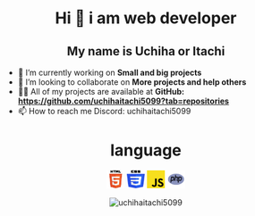 <container>
  <h1 align="center">Hi 👋 i am web developer</h1>
  <h2 align="center"> My name is Uchiha or Itachi</h2>

  - 🔭 I’m currently working on **Small and big projects**
  - 👯 I’m looking to collaborate on **More projects and help others**
  - 👨‍💻 All of my projects are available at **GitHub: https://github.com/uchihaitachi5099?tab=repositories**
  - 📫 How to reach me Discord: uchihaitachi5099

</container>
<h1 align="center">language</h1>
<p align="center">
<img src="html.png" alt="" width="32" height="32">
<img src="css.png" alt="" width="32" height="32">
<img src="js.png" alt="" width="32" height="32">
<img src="php.png" alt="" width="32" height="32">


</p>
<p align="center" width="100%">
  <img src="https://github-readme-streak-stats.herokuapp.com/?user=uchihaitachi5099&theme=vue-dark&hide_border=false" alt="uchihaitachi5099" />
</p>

